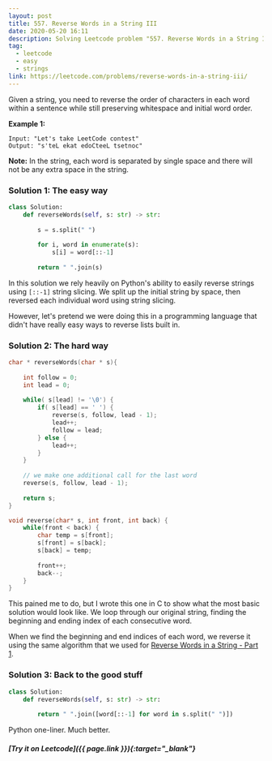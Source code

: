 ```yaml
---
layout: post
title: 557. Reverse Words in a String III
date: 2020-05-20 16:11
description: Solving Leetcode problem "557. Reverse Words in a String III"
tag:
  - leetcode
  - easy
  - strings
link: https://leetcode.com/problems/reverse-words-in-a-string-iii/
---
```


Given a  string, you need to reverse the order of characters in each word within a sentence while still preserving whitespace and initial word order.

**Example 1:**

```
Input: "Let's take LeetCode contest"
Output: "s'teL ekat edoCteeL tsetnoc"
```



**Note:** In the string, each word is separated by single space and there will not be any extra space in the string.



### Solution 1: The easy way

```python
class Solution:
    def reverseWords(self, s: str) -> str:
        
        s = s.split(" ")
        
        for i, word in enumerate(s):
            s[i] = word[::-1]
            
        return " ".join(s)
```

In this solution we rely heavily on Python's ability to easily reverse strings using `[::-1]` string slicing. We split up the initial string by space, then reversed each individual word using string slicing. 

However, let's pretend we were doing this in a programming language that didn't have really easy ways to reverse lists built in.

### Solution 2: The hard way

```c
char * reverseWords(char * s){
    
    int follow = 0;
    int lead = 0;
    
    while( s[lead] != '\0') {
        if( s[lead] == ' ') {
            reverse(s, follow, lead - 1);
            lead++;
            follow = lead;
        } else {
            lead++;
        }
    }
    
    // we make one additional call for the last word
    reverse(s, follow, lead - 1);
    
    return s;
}

void reverse(char* s, int front, int back) {
    while(front < back) {
        char temp = s[front];
        s[front] = s[back];
        s[back] = temp;
        
        front++;
        back--;
    }   
}
```

This pained me to do, but I wrote this one in C to show what the most basic solution would look like. We loop through our original string, finding the beginning and ending index of each consecutive word. 

When we find the beginning and end indices of each word, we reverse it using the same algorithm that we used for [Reverse Words in a String - Part 1](https://chrisnunes57.github.io/334-Reverse-String/). 

### Solution 3: Back to the good stuff

```python
class Solution:
    def reverseWords(self, s: str) -> str:
        
        return " ".join([word[::-1] for word in s.split(" ")])
```

Python one-liner. Much better.



##### [Try it on Leetcode]({{ page.link }}){:target="_blank"}